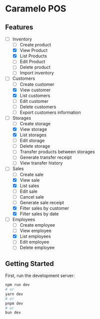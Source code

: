 # Caramelo POS

## Features

- [ ] Inventory
  - [ ] Create product
  - [x] View Product
  - [x] List Products
  - [ ] Edit Product
  - [ ] Delete product
  - [ ] Import inventory
- [ ] Customers
  - [ ] Create customer
  - [x] View customer
  - [x] List customers
  - [ ] Edit customer
  - [ ] Delete customers
  - [ ] Export customers information
- [ ] Storages
  - [ ] Create storage
  - [x] View storage
  - [x] List storages
  - [ ] Edit storage
  - [ ] Delete storage
  - [ ] Transfer products between storages
  - [ ] Generate transfer receipt
  - [ ] View transfer history
- [ ] Sales
  - [ ] Create sale
  - [x] View sale
  - [x] List sales
  - [ ] Edit sale
  - [ ] Cancel sale
  - [ ] Generate sale receipt
  - [x] Filter sales by customer
  - [x] Filter sales by date
- [ ] Employees
  - [ ] Create employee
  - [ ] View employee
  - [x] List employees
  - [ ] Edit employee
  - [ ] Delete employee

## Getting Started

First, run the development server:

```bash
npm run dev
# or
yarn dev
# or
pnpm dev
# or
bun dev
```
